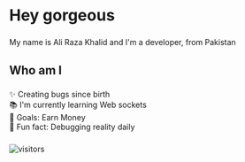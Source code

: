<h1 align="left">Hey gorgeous</h1>

###

<p align="left">My name is Ali Raza Khalid and I'm a developer, from Pakistan</p>

###

<h2 align="left">Who am I</h2>

###

<p align="left">✨ Creating bugs since birth<br>📚 I'm currently learning Web sockets<br>🎯 Goals: Earn Money<br>🎲 Fun fact: Debugging reality daily</p>

###

![visitors](https://visitor-badge.laobi.icu/badge?page_id=razamindset.razamindset)

###
